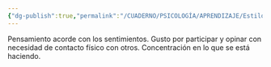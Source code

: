 ```yaml
---
{"dg-publish":true,"permalink":"/CUADERNO/PSICOLOGÍA/APRENDIZAJE/Estilo de aprendizaje Kinestésico/"}
---
```


Pensamiento acorde con los sentimientos. Gusto por participar y opinar con necesidad de contacto físico con otros. Concentración en lo que se está haciendo.